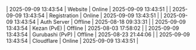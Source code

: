 | 2025-09-09 13:43:54 | Website | Online | 2025-09-09 13:43:51 |
| 2025-09-09 13:43:54 | Registration | Online | 2025-09-09 13:43:51 |
| 2025-09-09 13:43:54 | Auth Server | Offline | 2025-08-18 09:33:31 |
| 2025-09-09 13:43:54 | Kezan (PvE) | Offline | 2025-08-03 17:58:02 |
| 2025-09-09 13:43:54 | Gurubashi (PvP) | Offline | 2025-08-23 21:44:06 |
| 2025-09-09 13:43:54 | Cloudflare | Online | 2025-09-09 13:43:51 |
